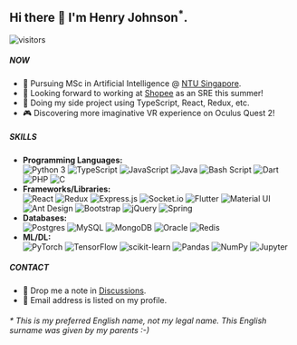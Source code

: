 ## Hi there 👋 I'm Henry Johnson<sup>*</sup>.
![visitors](https://visitor-badge.glitch.me/badge?page_id=GitHubCrabAssProfile)

##### NOW

- 📖 Pursuing MSc in Artificial Intelligence @ [NTU Singapore](https://www.ntu.edu.sg).
- 🔭 Looking forward to working at [Shopee](https://shopee.sg) as an SRE this summer!
- 🌱 Doing my side project using TypeScript, React, Redux, etc.
- 🎮 Discovering more imaginative VR experience on Oculus Quest 2!

##### SKILLS

- **Programming Languages:**  
  ![Python 3](https://img.shields.io/badge/Python_3-%233776AB.svg?logo=python&logoColor=white)
  ![TypeScript](https://img.shields.io/badge/TypeScript-%23007ACC.svg?logo=typescript&logoColor=white)
  ![JavaScript](https://img.shields.io/badge/JavaScript-%23323330.svg?logo=javascript&logoColor=%23F7DF1E)
  ![Java](https://img.shields.io/badge/Java-%23ED8B00.svg?logo=java&logoColor=white)
  ![Bash Script](https://img.shields.io/badge/Bash_Script-%23121011.svg?logo=gnu-bash&logoColor=white)
  ![Dart](https://img.shields.io/badge/Dart-%230175C2.svg?logo=dart&logoColor=white)
  ![PHP](https://img.shields.io/badge/PHP-%23777BB4.svg?logo=php&logoColor=white)
  ![C](https://img.shields.io/badge/C-%2300599C.svg?logo=c&logoColor=white)
- **Frameworks/Libraries:**  
  ![React](https://img.shields.io/badge/React-%2320232a.svg?logo=react&logoColor=%2361DAFB)
  ![Redux](https://img.shields.io/badge/Redux-%23593d88.svg?logo=redux&logoColor=white)
  ![Express.js](https://img.shields.io/badge/Express.js-%23404d59.svg?logo=express&logoColor=white)
  ![Socket.io](https://img.shields.io/badge/Socket.io-%23010101.svg?logo=socket.io&logoColor=white)
  ![Flutter](https://img.shields.io/badge/Flutter-%2302569B.svg?logo=Flutter&logoColor=white)
  ![Material UI](https://img.shields.io/badge/Material_UI-%230081CB.svg?logo=material-ui&logoColor=white)
  ![Ant Design](https://img.shields.io/badge/Ant_Design-%230170FE?logo=ant-design&logoColor=white)
  ![Bootstrap](https://img.shields.io/badge/Bootstrap-%237952B3.svg?logo=bootstrap&logoColor=white)
  ![jQuery](https://img.shields.io/badge/jQuery-%230769AD.svg?logo=jquery&logoColor=white)
  ![Spring](https://img.shields.io/badge/Spring-%236DB33F.svg?logo=spring&logoColor=white)
- **Databases:**  
  ![Postgres](https://img.shields.io/badge/Postgres-%23316192.svg?logo=postgresql&logoColor=white)
  ![MySQL](https://img.shields.io/badge/MySQL-%234479A1.svg?logo=mysql&logoColor=white)
  ![MongoDB](https://img.shields.io/badge/MongoDB-%234ea94b.svg?logo=mongodb&logoColor=white)
  ![Oracle](https://img.shields.io/badge/Oracle-%23F00000.svg?logo=oracle&logoColor=white)
  ![Redis](https://img.shields.io/badge/Redis-%23DC382D.svg?logo=redis&logoColor=white)
- **ML/DL:**  
  ![PyTorch](https://img.shields.io/badge/PyTorch-%23EE4C2C.svg?logo=PyTorch&logoColor=white)
  ![TensorFlow](https://img.shields.io/badge/TensorFlow-%23FF6F00.svg?logo=TensorFlow&logoColor=white)
  ![scikit-learn](https://img.shields.io/badge/scikit--learn-%233499CD.svg?logo=scikit-learn&logoColor=white)
  ![Pandas](https://img.shields.io/badge/Pandas-%23150458.svg?logo=pandas&logoColor=white)
  ![NumPy](https://img.shields.io/badge/NumPy-%23013243.svg?logo=numpy&logoColor=white)
  ![Jupyter](https://img.shields.io/badge/Jupyter-%23F37626.svg?logo=Jupyter&logoColor=white)

##### CONTACT

- 💬 Drop me a note in [Discussions](https://github.com/CrabAss/CrabAss/discussions).
- 📧 Email address is listed on my profile.

###### * This is my preferred English name, not my legal name. This English surname was given by my parents :-)
